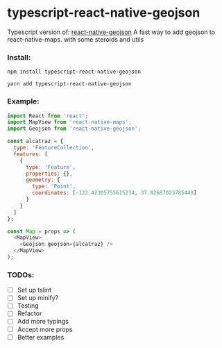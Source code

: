 # typescript-react-native-geojson

Typescript version of: [react-native-geojson](https://github.com/frankrowe/react-native-geojson) A fast way to add geojson to react-native-maps. with some steroids and utils

### Install:

`npm install typescript-react-native-geojson`

`yarn add typescript-react-native-geojson`

### Example:

```js
import React from 'react';
import MapView from 'react-native-maps';
import Geojson from 'react-native-geojson';

const alcatraz = {
  type: 'FeatureCollection',
  features: [
    {
      type: 'Feature',
      properties: {},
      geometry: {
        type: 'Point',
        coordinates: [-122.42305755615234, 37.82687023785448]
      }
    }
  ]
};

const Map = props => (
  <MapView>
    <Geojson geojson={alcatraz} />
  </MapView>
);
```

### TODOs:

- [ ] Set up tslint
- [ ] Set up minify?
- [ ] Testing
- [ ] Refactor
- [ ] Add more typings
- [ ] Accept more props
- [ ] Better examples
